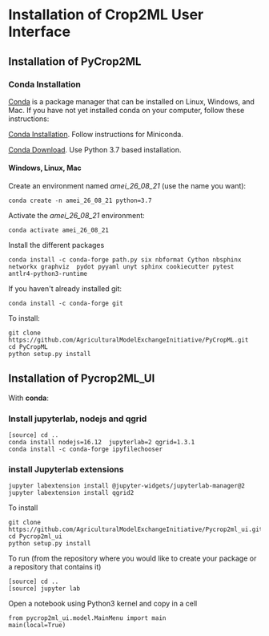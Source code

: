 # Installation of Crop2ML User Interface 

## Installation of PyCrop2ML

### Conda Installation

[Conda](https://conda.io) is a package manager that can be installed on Linux, Windows, and Mac.
If you have not yet installed conda on your computer, follow these instructions:

[Conda Installation](https://conda.io/docs/user-guide/install/index.html). Follow instructions for Miniconda.

[Conda Download](https://conda.io/miniconda.html). Use Python 3.7 based installation.

#### Windows, Linux, Mac

Create an environment named *amei_26_08_21* (use the name you want):

    conda create -n amei_26_08_21 python=3.7

Activate the *amei_26_08_21* environment:

    conda activate amei_26_08_21

Install the different packages

    conda install -c conda-forge path.py six nbformat Cython nbsphinx networkx graphviz  pydot pyyaml unyt sphinx cookiecutter pytest antlr4-python3-runtime


If you haven't already installed git:

    conda install -c conda-forge git

To install:

    git clone https://github.com/AgriculturalModelExchangeInitiative/PyCropML.git
    cd PyCropML
    python setup.py install


## Installation of Pycrop2ML_UI


With **conda**:

### Install jupyterlab, nodejs and qgrid

    [source] cd ..
    conda install nodejs=16.12  jupyterlab=2 qgrid=1.3.1
    conda install -c conda-forge ipyfilechooser

### install Jupyterlab extensions

    jupyter labextension install @jupyter-widgets/jupyterlab-manager@2
    jupyter labextension install qgrid2 

To install 

    git clone https://github.com/AgriculturalModelExchangeInitiative/Pycrop2ml_ui.git
    cd Pycrop2ml_ui
    python setup.py install

To run (from the repository where you would like to create your package or a repository that contains it)

    [source] cd ..
    [source] jupyter lab

Open a notebook using Python3 kernel and copy in a cell 
    
    from pycrop2ml_ui.model.MainMenu import main
    main(local=True)

